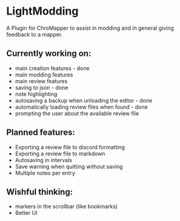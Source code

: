 # LightModding

A Plugin for ChroMapper to assist in modding and in general giving feedback to a mapper.

## Currently working on:
* main creation features - done
* main modding features
* main review features
* saving to json - done
* note highlighting
* autosaving a backup when unloading the editor - done
* automatically loading review files when found - done
* prompting the user about the available review file

## Planned features:
* Exporting a review file to discord formatting
* Exporting a review file to markdown
* Autosaving in intervals
* Save warning when quitting without saving
* Multiple notes per entry

## Wishful thinking:
* markers in the scrollbar (like bookmarks)
* Better UI
